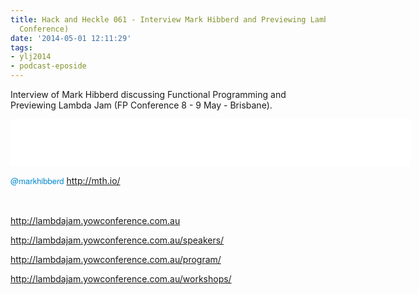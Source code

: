 ```yaml
---
title: Hack and Heckle 061 - Interview Mark Hibberd and Previewing Lambda Jam (FP
  Conference)
date: '2014-05-01 12:11:29'
tags:
- ylj2014
- podcast-eposide
---
```


Interview of Mark Hibberd discussing Functional Programming and Previewing Lambda Jam (FP Conference 8 - 9 May - Brisbane).

<!--more-->

<iframe style="border: none" src="//html5-player.libsyn.com/embed/episode/id/2813215/height/75/width/640/theme/standard/direction/no/autoplay/no/autonext/no/thumbnail/no/preload/no/no_addthis/no/" height="75" width="640" scrolling="no"  allowfullscreen webkitallowfullscreen mozallowfullscreen oallowfullscreen msallowfullscreen></iframe>

<a style="color: #0088cc; text-decoration: none; font-family: 'Helvetica Neue', Helvetica, Arial, sans-serif; font-size: 13px; line-height: 20px; white-space: nowrap;" href="http://twitter.com/markhibberd" target="_blank">@markhibberd</a> http://mth.io/

&nbsp;

http://lambdajam.yowconference.com.au

http://lambdajam.yowconference.com.au/speakers/

http://lambdajam.yowconference.com.au/program/

http://lambdajam.yowconference.com.au/workshops/
